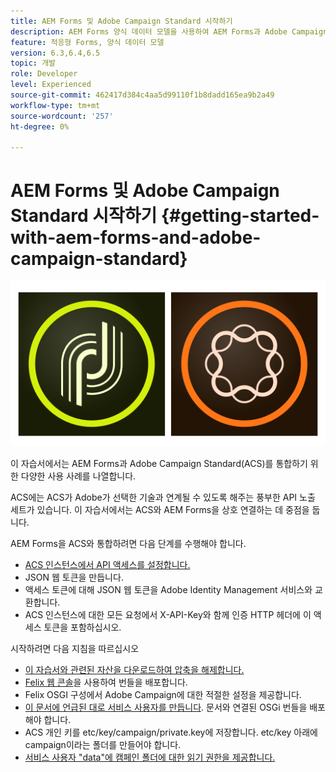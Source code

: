 ```yaml
---
title: AEM Forms 및 Adobe Campaign Standard 시작하기
description: AEM Forms 양식 데이터 모델을 사용하여 AEM Forms과 Adobe Campaign Standard을 통합하여 ACS 캠페인 프로필 정보 등을 가져옵니다.
feature: 적응형 Forms, 양식 데이터 모델
version: 6.3,6.4,6.5
topic: 개발
role: Developer
level: Experienced
source-git-commit: 462417d384c4aa5d99110f1b8dadd165ea9b2a49
workflow-type: tm+mt
source-wordcount: '257'
ht-degree: 0%

---
```



# AEM Forms 및 Adobe Campaign Standard 시작하기 {#getting-started-with-aem-forms-and-adobe-campaign-standard}

![formsandcampaign](assets/helpx-cards-forms.png)

이 자습서에서는 AEM Forms과 Adobe Campaign Standard(ACS)를 통합하기 위한 다양한 사용 사례를 나열합니다.

ACS에는 ACS가 Adobe가 선택한 기술과 연계될 수 있도록 해주는 풍부한 API 노출 세트가 있습니다. 이 자습서에서는 ACS와 AEM Forms을 상호 연결하는 데 중점을 둡니다.

AEM Forms을 ACS와 통합하려면 다음 단계를 수행해야 합니다.

* [ACS 인스턴스에서 API 액세스를 설정합니다.](https://docs.campaign.adobe.com/doc/standard/en/api/ACS_API.html#setting-up-api-access)
* JSON 웹 토큰을 만듭니다.
* 액세스 토큰에 대해 JSON 웹 토큰을 Adobe Identity Management 서비스와 교환합니다.
* ACS 인스턴스에 대한 모든 요청에서 X-API-Key와 함께 인증 HTTP 헤더에 이 액세스 토큰을 포함하십시오.

시작하려면 다음 지침을 따르십시오

* [이 자습서와 관련된 자산을 다운로드하여 압축을 해제합니다.](assets/aem-forms-and-acs-bundles.zip)
* [Felix 웹 콘솔](http://localhost:4502/system/console/bundles)을 사용하여 번들을 배포합니다.
* Felix OSGI 구성에서 Adobe Campaign에 대한 적절한 설정을 제공합니다.
* [이 문서에 언급된 대로 서비스 사용자를 만듭니다](/help/forms/adaptive-forms/service-user-tutorial-develop.md). 문서와 연결된 OSGi 번들을 배포해야 합니다.
* ACS 개인 키를 etc/key/campaign/private.key에 저장합니다. etc/key 아래에 campaign이라는 폴더를 만들어야 합니다.
* [서비스 사용자 &quot;data&quot;에 캠페인 폴더에 대한 읽기 권한을 제공합니다.](http://localhost:4502/useradmin)
